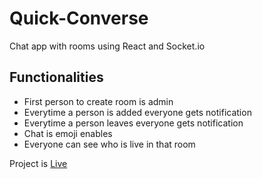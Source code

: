 # Quick-Converse
Chat app with rooms using React and Socket.io

## Functionalities
* First person to create room is admin
* Everytime a person is added everyone gets notification
* Everytime a person leaves everyone gets notification
* Chat is emoji enables
* Everyone can see who is live in that room

Project is [Live](https://quick-converse.netlify.app/)

